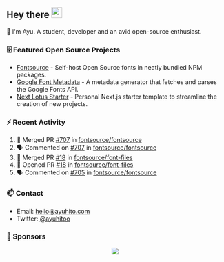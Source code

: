 ## Hey there <img src="https://media.giphy.com/media/hvRJCLFzcasrR4ia7z/giphy.gif" width="25" height="25">

📝 I'm Ayu. A student, developer and an avid open-source enthusiast.

### 🗄 Featured Open Source Projects

- [Fontsource](https://github.com/fontsource/fontsource) - Self-host Open Source fonts in neatly bundled NPM packages.
- [Google Font Metadata](https://github.com/fontsource/google-font-metadata) - A metadata generator that fetches and parses the Google Fonts API.
- [Next Lotus Starter](https://github.com/DecliningLotus/next-lotus-starter) - Personal Next.js starter template to streamline the creation of new projects.

### ⚡ Recent Activity

<!--START_SECTION:activity-->

1. 🎉 Merged PR [#707](https://github.com/fontsource/fontsource/pull/707) in [fontsource/fontsource](https://github.com/fontsource/fontsource)
2. 🗣 Commented on [#707](https://github.com/fontsource/fontsource/issues/707) in [fontsource/fontsource](https://github.com/fontsource/fontsource)
3. 🎉 Merged PR [#18](https://github.com/fontsource/font-files/pull/18) in [fontsource/font-files](https://github.com/fontsource/font-files)
4. 💪 Opened PR [#18](https://github.com/fontsource/font-files/pull/18) in [fontsource/font-files](https://github.com/fontsource/font-files)
5. 🗣 Commented on [#705](https://github.com/fontsource/fontsource/issues/705) in [fontsource/fontsource](https://github.com/fontsource/fontsource)
<!--END_SECTION:activity-->

### 📫 Contact

- Email: hello@ayuhito.com
- Twitter: [@ayuhitoo](https://twitter.com/ayuhitoo)

### :sparkling_heart: Sponsors

<p align="center">
  <a href="https://cdn.jsdelivr.net/gh/ayuhito/ayuhito/sponsors.svg">
    <img src='https://cdn.jsdelivr.net/gh/ayuhito/ayuhito/sponsors.svg'/>
  </a>
</p>

